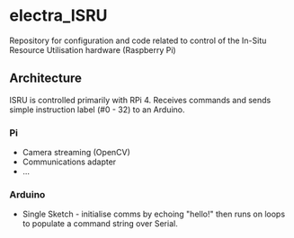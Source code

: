# electra_ISRU
Repository for configuration and code related to control of the In-Situ Resource Utilisation hardware (Raspberry Pi)

## Architecture
ISRU is controlled primarily with RPi 4. Receives commands and sends simple instruction label (#0 - 32) to an Arduino.

### Pi
* Camera streaming (OpenCV)
* Communications adapter
* ...

### Arduino
* Single Sketch - initialise comms by echoing "hello!" then runs on loops to populate a command string over Serial.
